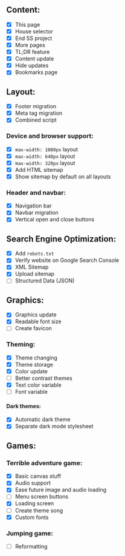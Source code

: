 ﻿## Content:

- [x] This page
- [x] House selector
- [x] End SS project
- [x] More pages
- [x] TL;DR feature
- [x] Content update
- [x] Hide updates
- [x] Bookmarks page

## Layout:

- [x] Footer migration
- [x] Meta tag migration
- [x] Combined script

### Device and browser support:

- [x] `max-width: 1080px` layout
- [x] `max-width: 640px` layout
- [x] `max-width: 320px` layout
- [x] Add HTML sitemap
- [x] Show sitemap by default on all layouts

### Header and navbar:

- [x] Navigation bar
- [x] Navbar migration
- [x] Vertical open and close buttons

## Search Engine Optimization:

- [x] Add `robots.txt`
- [x] Verify website on Google Search Console
- [x] XML Sitemap
- [x] Upload sitemap
- [ ] Structured Data (JSON)

## Graphics:

- [x] Graphics update
- [x] Readable font size
- [ ] Create favicon

### Theming:

- [x] Theme changing
- [x] Theme storage
- [x] Color update
- [ ] Better contrast themes
- [x] Text color variable
- [ ] Font variable

#### Dark themes:

- [x] Automatic dark theme
- [x] Separate dark mode stylesheet

## Games:

### Terrible adventure game:

- [x] Basic canvas stuff
- [x] Audio support
- [x] Ease future image and audio loading
- [ ] Menu screen buttons
- [x] Loading screen
- [ ] Create theme song
- [x] Custom fonts

### Jumping game:

- [ ] Reformatting